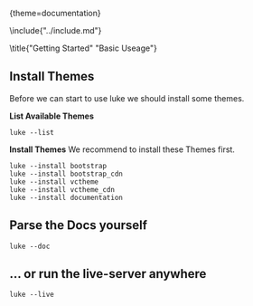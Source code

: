 {theme=documentation}

\include{"../include.md"}

\title{"Getting Started" "Basic Useage"}


## Install Themes

Before we can start to use luke we should install some themes.

**List Available Themes**
```
luke --list
```

**Install Themes**
We recommend to install these Themes first.
```
luke --install bootstrap
luke --install bootstrap_cdn
luke --install vctheme
luke --install vctheme_cdn
luke --install documentation
```

## Parse the Docs yourself
```
luke --doc
```

## ... or run the live-server anywhere
```
luke --live
```
